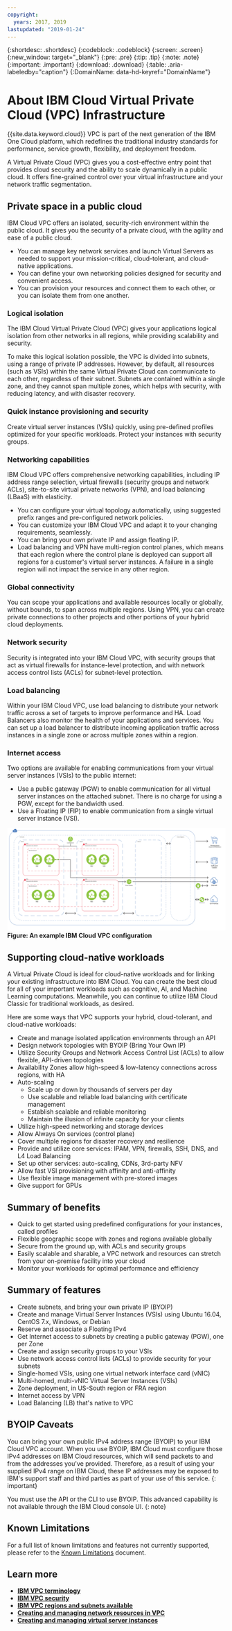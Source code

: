 ```yaml
---
copyright:
  years: 2017, 2019
lastupdated: "2019-01-24"
---
```


{:shortdesc: .shortdesc}
{:codeblock: .codeblock}
{:screen: .screen}
{:new_window: target="_blank"}
{:pre: .pre}
{:tip: .tip}
{:note: .note}
{:important: .important}
{:download: .download}
{:table: .aria-labeledby="caption"}
{:DomainName: data-hd-keyref="DomainName"}

# About IBM Cloud Virtual Private Cloud (VPC) Infrastructure

{{site.data.keyword.cloud}} VPC is part of the next generation of the IBM One Cloud platform, which redefines the traditional industry standards for performance, service growth, flexibility, and deployment freedom.

A Virtual Private Cloud (VPC) gives you a cost-effective entry point that provides cloud security and the ability to scale dynamically in a public cloud. It offers fine-grained control over your virtual infrastructure and your network traffic segmentation.

## Private space in a public cloud
IBM Cloud VPC offers an isolated, security-rich environment within the public cloud. It gives you the security of a private cloud, with the agility and ease of a public cloud.

 * You can manage key network services and launch Virtual Servers as needed to support your mission-critical, cloud-tolerant, and cloud-native applications.
 * You can define your own networking policies designed for security and convenient access.
 * You can provision your resources and connect them to each other, or you can isolate them from one another.

### Logical isolation
The IBM Cloud Virtual Private Cloud (VPC) gives your applications logical isolation from other networks in all regions, while providing scalability and security.

To make this logical isolation possible, the VPC is divided into subnets, using a range of private IP addresses. However, by default, all resources (such as VSIs) within the same Virtual Private Cloud can communicate to each other, regardless of their subnet. Subnets are contained within a single zone, and they cannot span multiple zones, which helps with security, with reducing latency, and with disaster recovery.

### Quick instance provisioning and security

Create virtual server instances (VSIs) quickly, using pre-defined profiles optimized for your specific workloads. Protect your instances with security groups.

### Networking capabilities
IBM Cloud VPC offers comprehensive networking capabilities, including IP address range selection, virtual firewalls (security groups and network ACLs), site-to-site virtual private networks (VPN), and load balancing (LBaaS) with elasticity.

 * You can configure your virtual topology automatically, using suggested prefix ranges and pre-configured network policies.
 * You can customize your IBM Cloud VPC and adapt it to your changing requirements, seamlessly.
 * You can bring your own private IP and assign floating IP.
 * Load balancing and VPN have multi-region control planes, which means that each region where the control plane is deployed can support all regions for a customer's virtual server instances. A failure in a single region will not impact the service in any other region.

### Global connectivity
You can scope your applications and available resources locally or globally, without bounds, to span across multiple regions. Using VPN, you can create private connections to other projects and other portions of your hybrid cloud deployments.

### Network security
Security is integrated into your IBM Cloud VPC, with security groups that act as virtual firewalls for instance-level protection, and with network access control lists (ACLs) for subnet-level protection.

### Load balancing
Within your IBM Cloud VPC, use load balancing to distribute your network traffic across a set of targets to improve performance and HA. Load Balancers also monitor the health of your applications and services. You can set up a load balancer to distribute incoming application traffic across instances in a single zone or across multiple zones within a region.

### Internet access
Two options are available for enabling communications from your virtual server instances (VSIs) to the public internet:
* Use a public gateway (PGW) to enable communication for all virtual server instances on the attached subnet. There is no charge for using a PGW, except for the bandwidth used.
* Use a Floating IP (FIP) to enable communication from a single virtual server instance (VSI).

![IBM Cloud VPC](images/vpc-experience.png)
**Figure: An example IBM Cloud VPC configuration**

## Supporting cloud-native workloads

A Virtual Private Cloud is ideal for cloud-native workloads and for linking your existing infrastructure into IBM Cloud. You can create the best cloud for all of your important workloads such as cognitive, AI, and Machine Learning computations. Meanwhile, you can continue to utilize IBM Cloud Classic for traditional workloads, as desired.

Here are some ways that VPC supports your hybrid, cloud-tolerant, and cloud-native workloads:

 * Create and manage isolated application environments through an API
 * Design network topologies with BYOIP (Bring Your Own IP)
 * Utilize Security Groups and Network Access Control List (ACLs) to allow flexible, API-driven topologies
 * Availability Zones allow high-speed & low-latency connections across regions, with HA
 * Auto-scaling
   * Scale up or down by thousands of servers per day
   * Use scalable and reliable load balancing with certificate management
   * Establish scalable and reliable monitoring
   * Maintain the illusion of infinite capacity for your clients
 * Utilize high-speed networking and storage devices
 * Allow Always On services (control plane)
 * Cover multiple regions for disaster recovery and resilience
 * Provide and utilize core services:  IPAM, VPN, firewalls, SSH, DNS, and L4 Load Balancing
 * Set up other services: auto-scaling, CDNs, 3rd-party NFV
 * Allow fast VSI provisioning with affinity and anti-affinity
 * Use flexible image management with pre-stored images
 * Give support for GPUs

## Summary of benefits

 * Quick to get started using predefined configurations for your instances, called profiles
 * Flexible geographic scope with zones and regions available globally
 * Secure from the ground up, with ACLs and security groups
 * Easily scalable and sharable, a VPC network and resources can stretch from your on-premise facility into your cloud
 * Monitor your workloads for optimal performance and efficiency

## Summary of features

  * Create subnets, and bring your own private IP (BYOIP)
  * Create and manage Virtual Server Instances (VSIs) using Ubuntu 16.04, CentOS 7.x, Windows, or Debian
  * Reserve and associate a Floating IPv4
  * Get Internet access to subnets by creating a public gateway (PGW), one per Zone
  * Create and assign security groups to your VSIs
  * Use network access control lists (ACLs) to provide security for your subnets
  * Single-homed VSIs, using one virtual network interface card (vNIC)
  * Multi-homed, multi-vNIC Virtual Server Instances (VSIs)
  * Zone deployment, in US-South region or FRA region
  * Internet access by VPN
  * Load Balancing (LB) that's native to VPC

## BYOIP Caveats

You can bring your own public IPv4 address range (BYOIP) to your IBM Cloud VPC account. When you use BYOIP, IBM Cloud must configure those IPv4 addresses on IBM Cloud resources, which will send packets to and from the addresses you've provided. Therefore, as a result of using your supplied IPv4 range on IBM Cloud, these IP addresses may be exposed to IBM's support staff and third parties as part of your use of this service.
{: important}

You must use the API or the CLI to use BYOIP. This advanced capability is not available through the IBM Cloud console UI.
{: note}

## Known Limitations
 
For a full list of known limitations and features not currently supported, please refer to the [Known Limitations](known-limitations.html) document.

## Learn more
  
* [**IBM VPC terminology**](/docs/infrastructure/vpc/vpc-glossary.html)
* [**IBM VPC security**](/docs/infrastructure/vpc-network/vpc-security.html)
* [**IBM VPC regions and subnets available**](/docs/infrastructure/vpc-network/vpc-regions-and-subnets.html)
* [**Creating and managing network resources in VPC**](/docs/infrastructure/vpc/create-manage-network.html)
* [**Creating and managing virtual server instances**](/docs/infrastructure/vpc/create-manage-vsi.html)
